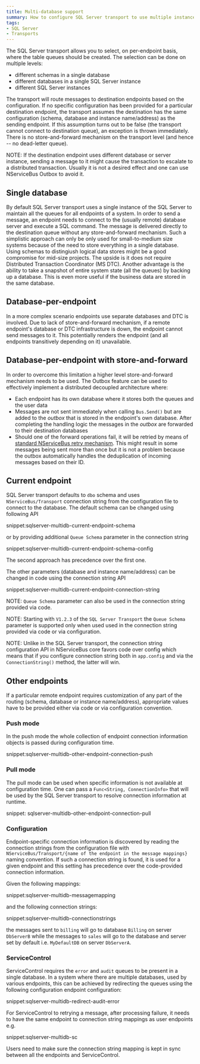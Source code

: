 ```yaml
---
title: Multi-database support
summary: How to configure SQL Server transport to use multiple instances of the database and route messages between them.
tags:
- SQL Server
- Transports
---
```


The SQL Server transport allows you to select, on per-endpoint basis, where the table queues should be created. The selection can be done on multiple levels:

 * different schemas in a single database
 * different databases in a single SQL Server instance
 * different SQL Server instances

The transport will route messages to destination endpoints based on the configuration. If no specific configuration has been provided for a particular destination endpoint, the transport assumes the destination has the same configuration (schema, database and instance name/address) as the sending endpoint. If this assumption turns out to be false (the transport cannot connect to destination queue), an exception is thrown immediately. There is no store-and-forward mechanism on the transport level (and hence -- no dead-letter queue).

NOTE: If the destination endpoint uses different database or server instance, sending a message to it might cause the transaction to escalate to a distributed transaction. Usually it is not a desired effect and one can use NServiceBus Outbox to avoid it.

## Single database

By default SQL Server transport uses a single instance of the SQL Server to maintain all the queues for all endpoints of a system. In order to send a message, an endpoint needs to connect to the (usually remote) database server and execute a SQL command. The message is delivered directly to the destination queue without any store-and-forward mechanism. Such a simplistic approach can only be only used for small-to-medium size systems because of the need to store everything in a single database. Using schemas to distingiush logical data stores might be a good compromise for mid-size projects. The upside is it does not require Distributed Transaction Coordinator (MS DTC). Another advantage is the ability to take a snapshot of entire system state (all the queues) by backing up a database. This is even more useful if the business data are stored in the same database.


## Database-per-endpoint

In a more complex scenario endpoints use separate databases and DTC is involved. Due to lack of store-and-forward mechanism, if a remote endpoint's database or DTC infrastructure is down, the endpoint cannot send messages to it. This potentially renders the endpoint (and all endpoints transitively depending on it) unavailable.


## Database-per-endpoint with store-and-forward

In order to overcome this limitation a higher level store-and-forward mechanism needs to be used. The Outbox feature can be used to effectively implement a distributed decoupled architecture where:
 * Each endpoint has its own database where it stores both the queues and the user data
 * Messages are not sent immediately when calling `Bus.Send()` but are added to the *outbox* that is stored in the endpoint's own database. After completing the handling logic the messages in the *outbox* are forwarded to their destination databases
 * Should one of the forward operations fail, it will be retried by means of [standard NServiceBus retry mechanism](/nservicebus/errors/automatic-retries.md). This might result in some messages being sent more than once but it is not a problem because the outbox automatically handles the deduplication of incoming messages based on their ID.

## Current endpoint

SQL Server transport defaults to `dbo` schema and uses `NServiceBus/Transport` connection string from the configuration file to connect to the database. The default schema can be changed using following API

snippet:sqlserver-multidb-current-endpoint-schema

or by providing additional `Queue Schema` parameter in the connection string

snippet:sqlserver-multidb-current-endpoint-schema-config

The second approach has precedence over the first one.

The other parameters (database and instance name/address) can be changed in code using the connection string API

snippet:sqlserver-multidb-current-endpoint-connection-string

NOTE: `Queue Schema` parameter can also be used in the connection string provided via code.

NOTE: Starting with `V1.2.3` of the `SQL Server Transport` the `Queue Schema` parameter is supported only when used used in the connection string provided via code or via configuration.

NOTE: Unlike in the SQL Server transport, the connection string configuration API in NServiceBus core favors code over config which means that if you configure connection string both in `app.config` and via the `ConnectionString()` method, the latter will win.


## Other endpoints

If a particular remote endpoint requires customization of any part of the routing (schema, database or instance name/address), appropriate values have to be provided either via code or via configuration convention.


### Push mode

In the push mode the whole collection of endpoint connection information objects is passed during configuration time.

snippet:sqlserver-multidb-other-endpoint-connection-push


### Pull mode

The pull mode can be used when specific information is not available at configuration time. One can pass a `Func<String, ConnectionInfo>` that will be used by the SQL Server transport to resolve connection information at runtime.

snippet: sqlserver-multidb-other-endpoint-connection-pull


### Configuration

Endpoint-specific connection information is discovered by reading the connection strings from the configuration file with `NServiceBus/Transport/{name of the endpoint in the message mappings}` naming convention. If such a connection string is found, it is used for a given endpoint and this setting has precedence over the code-provided connection information.

Given the following mappings:

snippet:sqlserver-multidb-messagemapping

and the following connection strings:

snippet:sqlserver-multidb-connectionstrings

the messages sent to `billing` will go to database `Billing` on server `DbServerB` while the messages to `sales` will go to the database and server set by default i.e. `MyDefaultDB` on server `DbServerA`.


### ServiceControl

ServiceControl requires the `error` and `audit` queues to be present in a single database. In a system where there are multiple databases, used by various endpoints, this can be achieved by redirecting the queues using the following configuration endpoint configuration:

snippet:sqlserver-multidb-redirect-audit-error

For ServiceControl to retrying a message, after processing failure, it needs to have the same endpoint to connection string mappings as user endpoints e.g.

snippet:sqlserver-multidb-sc

Users need to make sure the connection string mapping is kept in sync between all the endpoints and ServiceControl.
